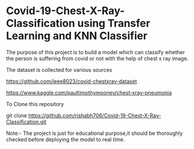 # Covid-19-Chest-X-Ray-Classification using Transfer Learning and KNN Classifier

The purpose of this project is to build a model which can classify whether the person is suffering from covid or not with the help of chest x ray image.


The dataset is collected for various sources

https://github.com/ieee8023/covid-chestxray-dataset


https://www.kaggle.com/paultimothymooney/chest-xray-pneumonia

To Clone this repository


git clone https://github.com/rishabh706/Covid-19-Chest-X-Ray-Classification.git


Note:- The project is just for educational purpose,it should be thoroughly checked before deploying the model to real time. 
